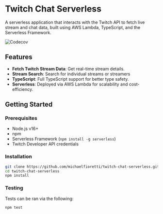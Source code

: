 # Twitch Chat Serverless

A serverless application that interacts with the Twitch API to fetch live stream and chat data, built using AWS Lambda, TypeScript, and the Serverless Framework.

![Codecov](https://img.shields.io/codecov/c/github/michaelfioretti/twitch-livestream-app-serverless)

## Features

- **Fetch Twitch Stream Data**: Get real-time stream details.
- **Stream Search**: Search for individual streams or streamers
- **TypeScript**: Full TypeScript support for better type safety.
- **Serverless**: Deployed via AWS Lambda for scalability and cost-efficiency.

## Getting Started

### Prerequisites

- Node.js v16+
- npm
- Serverless Framework (`npm install -g serverless`)
- Twitch Developer API credentials

### Installation
```bash
git clone https://github.com/michaelfioretti/twitch-chat-serverless.git
cd twitch-chat-serverless
npm install
```

### Testing
Tests can be ran via the following:

`npm test`
